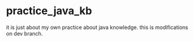 # practice_java_kb
it is just about my own practice about java knowledge.
this is modifications on dev branch.
